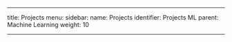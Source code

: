 ---

title: Projects
menu:
  sidebar:
    name: Projects
    identifier: Projects ML
    parent: Machine Learning
    weight: 10

---